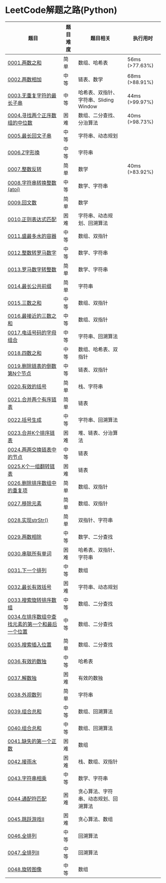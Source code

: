 # LeetCode解题之路(Python)
| 题目                                                         | 题目难度 | 题目相关                               | 执行用时       |
| ------------------------------------------------------------ | -------- | -------------------------------------- | -------------- |
| [0001.两数之和](https://leetcode-cn.com/problems/two-sum/)   | 简单     | 数组、哈希表                           | 56ms (>77.63%) |
| [0002.两数相加](https://leetcode-cn.com/problems/add-two-numbers/) | 中等     | 链表、数学                             | 68ms (>88.91%) |
| [0003.无重复字符的最长子串](https://leetcode-cn.com/problems/longest-substring-without-repeating-characters/) | 中等     | 哈希表、双指针、字符串、Sliding Window | 44ms (>99.97%) |
| [0004.寻找两个正序数组的中位数](https://leetcode-cn.com/problems/median-of-two-sorted-arrays/) | 困难     | 数组、二分查找、分治算法               | 40ms (>98.73%) |
| [0005.最长回文子串](https://leetcode-cn.com/problems/longest-palindromic-substring/) | 中等     | 字符串、动态规划                       |                |
| [0006.Z字形换](https://leetcode-cn.com/problems/longest-palindromic-substring/) | 中等     | 字符串                                 |                |
| [0007.整数反转](https://leetcode-cn.com/problems/reverse-integer/) | 简单     | 数学                                   | 40ms (>83.92%) |
| [0008.字符串转换整数(atoi)](https://leetcode-cn.com/problems/string-to-integer-atoi/) | 中等     | 数学、字符串                           |                |
| [0009.回文数](https://leetcode-cn.com/problems/palindrome-number/) | 简单     | 数学                                   |                |
| [0010.正则表达式匹配](https://leetcode-cn.com/problems/regular-expression-matching/) | 困难     | 字符串、动态规划、回溯算法             |                |
| [0011.盛最多水的容器](https://leetcode-cn.com/problems/container-with-most-water/) | 中等     | 数组、双指针                           |                |
| [0012.整数转罗马数字](https://leetcode-cn.com/problems/integer-to-roman/) | 中等     | 数学、字符串                           |                |
| [0013.罗马数字转整数](https://leetcode-cn.com/problems/roman-to-integer/) | 简单     | 数学、字符串                           |                |
| [0014.最长公共前缀](https://leetcode-cn.com/problems/longest-common-prefix/) | 简单     | 字符串                                 |                |
| [0015.三数之和](https://leetcode-cn.com/problems/3sum/)      | 中等     | 数组、双指针                           |                |
| [0016.最接近的三数之和](https://leetcode-cn.com/problems/3sum-closest/) | 中等     | 数组、双指针                           |                |
| [0017.电话号码的字母组合](https://leetcode-cn.com/problems/letter-combinations-of-a-phone-number/) | 中等     | 字符串、回溯算法                       |                |
| [0018.四数之和](https://leetcode-cn.com/problems/4sum/)      | 中等     | 数组、哈希表、双指针                   |                |
| [0019.删除链表的倒数第N个节点](https://leetcode-cn.com/problems/remove-nth-node-from-end-of-list/) | 中等     | 链表、双指针                           |                |
| [0020.有效的括号](https://leetcode-cn.com/problems/valid-parentheses/) | 简单     | 栈、字符串                             |                |
| [0021.合并两个有序链表](https://leetcode-cn.com/problems/merge-two-sorted-lists/) | 简单     | 链表                                   |                |
| [0022.括号生成](https://leetcode-cn.com/problems/generate-parentheses/) | 中等     | 字符串、回溯算法                       |                |
| [0023.合并K个排序链表](https://leetcode-cn.com/problems/merge-k-sorted-lists/) | 困难     | 堆、链表、分治算法                     |                |
| [0024.两两交换链表中的节点](https://leetcode-cn.com/problems/swap-nodes-in-pairs/) | 中等     | 链表                                   |                |
| [0025.K个一组翻转链表](https://leetcode-cn.com/problems/reverse-nodes-in-k-group/) | 困难     | 链表                                   |                |
| [0026.删除排序数组中的重复项](https://leetcode-cn.com/problems/remove-duplicates-from-sorted-array/) | 简单     | 数组、双指针                           |                |
| [0027.移除元素](https://leetcode-cn.com/problems/remove-element/) | 简单     | 数组、双指针                           |                |
| [0028.实现strStr()](https://leetcode-cn.com/problems/implement-strstr/) | 简单     | 双指针、字符串                         |                |
| [0029.两数相除](https://leetcode-cn.com/problems/divide-two-integers/) | 中等     | 数学、二分查找                         |                |
| [0030.串联所有单词](https://leetcode-cn.com/problems/substring-with-concatenation-of-all-words/) | 困难     | 哈希表、双指针、字符串                 |                |
| [0031.下一个排列](https://leetcode-cn.com/problems/next-permutation/) | 中等     | 数组                                   |                |
| [0032.最长有效括号](https://leetcode-cn.com/problems/longest-valid-parentheses/) | 困难     | 字符串、动态规划                       |                |
| [0033.搜索旋转排序数组](https://leetcode-cn.com/problems/search-in-rotated-sorted-array/) | 中等     | 数组、二分查找                         |                |
| [0034.在排序数组中查找元素的第一个和最后一个位置](https://leetcode-cn.com/problems/find-first-and-last-position-of-element-in-sorted-array/) | 中等     | 数组、二分查找                         |                |
| [0035.搜索插入位置](https://leetcode-cn.com/problems/search-insert-position/) | 简单     | 数组、二分查找                         |                |
| [0036.有效的数独](https://leetcode-cn.com/problems/valid-sudoku/) | 中等     | 哈希表                                 |                |
| [0037.解数独](https://leetcode-cn.com/problems/sudoku-solver/) | 困难     | 有效的数独                             |                |
| [0038.外观数列](https://leetcode-cn.com/problems/count-and-say/) | 简单     | 字符串                                 |                |
| [0039.组合总和](https://leetcode-cn.com/problems/combination-sum/) | 中等     | 数组、回溯算法                         |                |
| [0040.组合总和](https://leetcode-cn.com/problems/combination-sum-ii/) | 中等     | 数组、回溯算法                         |                |
| [0041.缺失的第一个正数](https://leetcode-cn.com/problems/first-missing-positive/) | 困难     | 数组                                   |                |
| [0042.接雨水](https://leetcode-cn.com/problems/trapping-rain-water/) | 困难     | 栈、数组、双指针                       |                |
| [0043.字符串相乘](https://leetcode-cn.com/problems/multiply-strings/) | 中等     | 数学、字符串                           |                |
| [0044.通配符匹配](https://leetcode-cn.com/problems/wildcard-matching/) | 困难     | 贪心算法、字符串、动态规划、回溯算法   |                |
| [0045.跳跃游戏II](https://leetcode-cn.com/problems/jump-game-ii/) | 困难     | 贪心算法、数组                         |                |
| [0046.全排列](https://leetcode-cn.com/problems/permutations/) | 中等     | 回溯算法                               |                |
| [0047.全排列II](https://leetcode-cn.com/problems/permutations-ii/) | 中等     | 回溯算法                               |                |
| [0048.旋转图像](https://leetcode-cn.com/problems/rotate-image/) | 中等     | 数组                                   |                |

